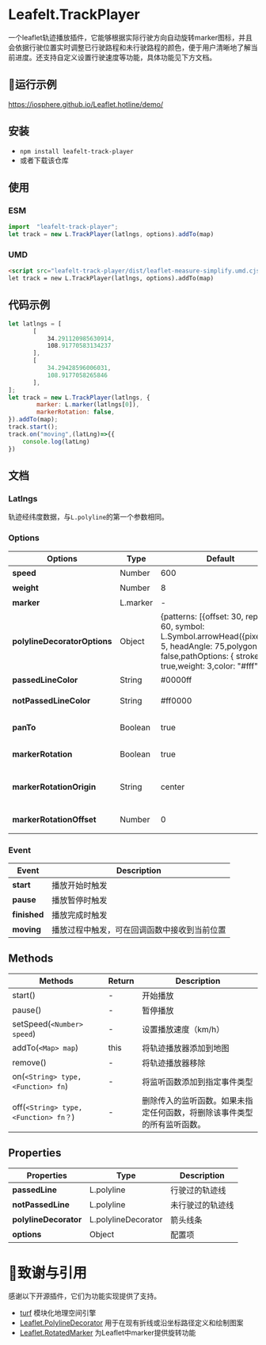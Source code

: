 
# Leafelt.TrackPlayer
一个leaflet轨迹播放插件，它能够根据实际行驶方向自动旋转marker图标，并且会依据行驶位置实时调整已行驶路程和未行驶路程的颜色，便于用户清晰地了解当前进度。还支持自定义设置行驶速度等功能，具体功能见下方文档。
## 🎨运行示例
<https://iosphere.github.io/Leaflet.hotline/demo/>
## 安装
* `npm install leafelt-track-player
`
* 或者下载该仓库

## 使用
### ESM
```js
import  "leafelt-track-player";
let track = new L.TrackPlayer(latlngs, options).addTo(map)
```
### UMD
```html
<script src="leafelt-track-player/dist/leaflet-measure-simplify.umd.cjs"></script>
let track = new L.TrackPlayer(latlngs, options).addTo(map)
```
## 代码示例
```js
let latlngs = [
       [
           34.291120985630914,
           108.91770583134237
       ],
       [
           34.29428596006031,
           108.9177058265846
       ],
];
let track = new L.TrackPlayer(latlngs, {
        marker: L.marker(latlngs[0]),
        markerRotation: false,
}).addTo(map);
track.start();
track.on("moving",(latLng)=>{{
    console.log(latLng)
})
```
## 文档

### Latlngs
轨迹经纬度数据，与`L.polyline`的第一个参数相同。
### Options

| Options | Type | Default | Description |
| --- | --- | --- | --- |
| **speed** | Number | 600 | 行驶速度（km/h）
| **weight** | Number | 8 | 轨迹线条宽度 |
| **marker** | L.marker | - | 播放时，移动的marker |
| **polylineDecoratorOptions** | Object | {patterns: [{offset: 30, repeat: 60, symbol: L.Symbol.arrowHead({pixelSize: 5, headAngle: 75,polygon: false,pathOptions: { stroke: true,weight: 3,color: "#fff" }})}]}| 轨迹线条上的箭头样式，参见[Leaflet.PolylineDecorator](https://github.com/bbecquet/Leaflet.PolylineDecorator) |
| **passedLineColor** | String | #0000ff | 行驶过的轨迹线条的颜色 |
| **notPassedLineColor** | String | #ff0000 | 未行驶过的轨迹线条的颜色 |
| **panTo** | Boolean | true | 地图视角是否跟着marker移动 |
| **markerRotation** | Boolean | true | marker是否自动根据行进方向旋转 |
| **markerRotationOrigin** | String | center | marker旋转时的原点，与css中的`transform-origin`书写规则相同 |
| **markerRotationOffset** | Number | 0 | marker旋转时的角度偏移量 |
### Event
| Event | Description |
| --- | --- |
| **start** | 播放开始时触发
| **pause** | 播放暂停时触发
| **finished** | 播放完成时触发
| **moving** | 播放过程中触发，可在回调函数中接收到当前位置


## Methods
| Methods | Return | Description |
| --- | --- | --- |
| start() | - | 开始播放 |
| pause() | - | 暂停播放 |
| setSpeed(`<Number> speed`) | - | 设置播放速度（km/h） |
| addTo(`<Map> map`) | this | 将轨迹播放器添加到地图 |
| remove() | - | 将轨迹播放器移除 |
| on(`<String> type,<Function> fn`) | - | 将监听函数添加到指定事件类型 |
| off(`<String> type,<Function> fn？`) | - | 删除传入的监听函数。如果未指定任何函数，将删除该事件类型的所有监听函数。 |
## Properties
| Properties | Type | Description |
| --- | --- | --- |
|**passedLine**| L.polyline | 行驶过的轨迹线 | 
|**notPassedLine**| L.polyline | 未行驶过的轨迹线 |
|**polylineDecorator**| L.polylineDecorator | 箭头线条 |
|**options**| Object | 配置项 |

# 🎉致谢与引用
感谢以下开源插件，它们为功能实现提供了支持。
* [turf](https://github.com/Turfjs/turf) 模块化地理空间引擎
* [Leaflet.PolylineDecorator](https://github.com/bbecquet/Leaflet.PolylineDecorator) 用于在现有折线或沿坐标路径定义和绘制图案
* [Leaflet.RotatedMarker](https://github.com/bbecquet/Leaflet.RotatedMarker) 为Leaflet中marker提供旋转功能

